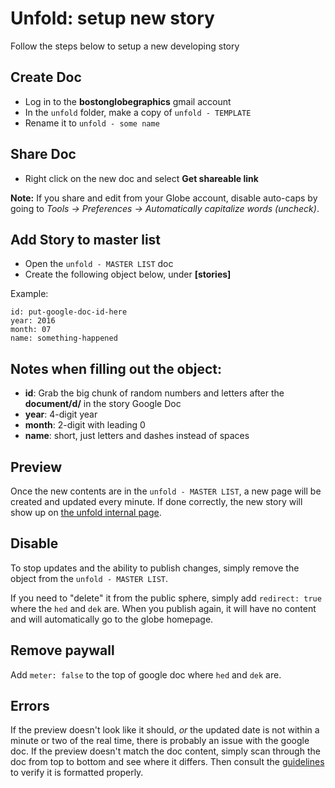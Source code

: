 # Unfold: setup new story

Follow the steps below to setup a new developing story

## Create Doc
* Log in to the **bostonglobegraphics** gmail account
* In the `unfold` folder, make a copy of `unfold - TEMPLATE`
* Rename it to `unfold - some name`

## Share Doc
* Right click on the new doc and select **Get shareable link**

**Note:** If you share and edit from your Globe account, disable auto-caps by going to *Tools -> Preferences -> Automatically capitalize words (uncheck)*.

## Add Story to master list
* Open the `unfold - MASTER LIST` doc
* Create the following object below, under **[stories]** 

Example:
```
id: put-google-doc-id-here
year: 2016
month: 07
name: something-happened
```

## Notes when filling out the object:
* **id**: Grab the big chunk of random numbers and letters after the **document/d/** in the story Google Doc
* **year**: 4-digit year
* **month**: 2-digit with leading 0
* **name**: short, just letters and dashes instead of spaces

## Preview
Once the new contents are in the `unfold - MASTER LIST`, a new page will be created and updated every minute. If done correctly, the new story will show up on [the unfold internal page](http://unfold.bostonglobe.com).

## Disable
To stop updates and the ability to publish changes, simply remove the object from the `unfold - MASTER LIST`.

If you need to "delete" it from the public sphere, simply add `redirect: true` where the `hed` and `dek` are. When you publish again, it will have no content and will automatically go to the globe homepage.

## Remove paywall
Add `meter: false` to the top of google doc where `hed` and `dek` are.

## Errors 
If the preview doesn't look like it should, *or* the updated date is not within a minute or two of the real time, there is probably an issue with the google doc. If the preview doesn't match the doc content, simply scan through the doc from top to bottom and see where it differs. Then consult the [guidelines](../guidelines) to verify it is formatted properly. 
